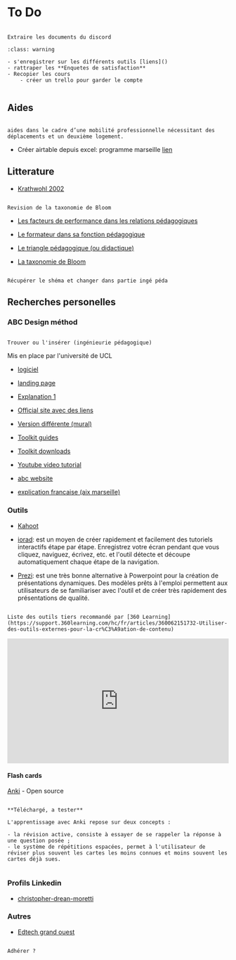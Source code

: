 # To Do

```{note}

Extraire les documents du discord

```

```{admonition} A faire
:class: warning

- s'enregistrer sur les différents outils [liens]()
- rattraper les **Enquetes de satisfaction**
- Recopier les cours
    - créer un trello pour garder le compte 


```

## Aides

```{admonition}  financières

aides dans le cadre d’une mobilité professionnelle nécessitant des déplacements et un deuxième logement.

```


- Créer airtable depuis excel: programme marseille [lien](https://docs.google.com/spreadsheets/d/1JeTSwUaqVX8dfh_8ebiFpvHIX15YmjE5tQih1u9Pzgs/edit?gid=825431636#gid=825431636)


## Litterature

- [Krathwohl 2002](https://sci-hub.arizonastockbroker.com/10.2307/1477405)

```{note}

Revision de la taxonomie de Bloom

```

- [Les facteurs de performance dans les relations pédagogiques](https://tpdemain.com/module/les-facteurs-de-performances-dans-les-relations-pedagogiques/)
- [Le formateur dans sa fonction pédagogique](https://tpdemain.com/module/le-formateur-dans-sa-fonction-pedagogique/)
- [Le triangle pédagogique (ou didactique)](https://tpdemain.com/module/le-triangle-pedagogique-ou-didactique/)



- [La taxonomie de Bloom](https://tpdemain.com/module/la-taxonomie-de-bloom/)

```{note}

Récupérer le shéma et changer dans partie ingé péda

```


## Recherches personelles

### ABC Design méthod

```{note}

Trouver ou l'insérer (ingénieurie pédagogique)

```

Mis en place par l'université de UCL

- [logiciel](https://www.ucl.ac.uk/learning-designer/viewer.php?uri=)
- [landing page](https://www.ucl.ac.uk/learning-designer/)

- [Explanation 1](https://blogs.ucl.ac.uk/abc-ld/home/online-abc/)

- [Official site avec des liens](https://abc-ld.org/online-abc-ld/)


- [Version différente (mural)](https://mural.co/pricing)

- [Toolkit guides](https://abc-ld.org/abc-learning-design-toolkit-2020/)

- [Toolkit downloads](https://abc-ld.org/download-abc/)

- [Youtube video tutorial](https://www.youtube.com/watch?v=4pnv_sFT8pQ)

- [abc website](https://abc-ld.org/)

- [explication francaise (aix marseille)](https://www.pedagogie.ac-aix-marseille.fr/jcms/c_11193616/en/scenariser-sa-formation-un-kit-et-une-methode-de-scenarisation-a-la-carte)



### Outils

- [Kahoot]()

- [iorad](): est un moyen de créer rapidement et facilement des tutoriels interactifs étape par étape. Enregistrez votre écran pendant que vous cliquez, naviguez, écrivez, etc. et l'outil détecte et découpe automatiquement chaque étape de la navigation.

- [Prezi](): est une très bonne alternative à Powerpoint pour la création de présentations dynamiques. Des modèles prêts à l'emploi permettent aux utilisateurs de se familiariser avec l'outil et de créer très rapidement des présentations de qualité. 


```{note}

Liste des outils tiers recommandé par [360 Learning](https://support.360learning.com/hc/fr/articles/360062151732-Utiliser-des-outils-externes-pour-la-cr%C3%A9ation-de-contenu)

```


<div style="width: 100%;"><div style="position: relative; padding-bottom: 56.25%; padding-top: 0; height: 0;"><iframe title="Auteur #2 / Les objectifs pédagogiques" frameborder="0" width="1200px" height="675px" style="position: absolute; top: 0; left: 0; width: 100%; height: 100%;" src="https://view.genially.com/645d0cd4331c1f0012e8e9cb" type="text/html" allowscriptaccess="always" allowfullscreen="true" scrolling="yes" allownetworking="all"></iframe> </div> </div>


#### Flash cards 


[Anki](https://apps.ankiweb.net/) - Open source

```{note}

**Téléchargé, a tester**

L'apprentissage avec Anki repose sur deux concepts :

- la révision active, consiste à essayer de se rappeler la réponse à une question posée ;
- le système de répétitions espacées, permet à l'utilisateur de réviser plus souvent les cartes les moins connues et moins souvent les cartes déjà sues.


```


### Profils Linkedin

- [christopher-drean-moretti](https://www.linkedin.com/in/christopher-drean-moretti/recent-activity/documents/)



### Autres

- [Edtech grand ouest](https://edtechgrandouest.fr/jadhere/)

```{note}

Adhérer ?


```